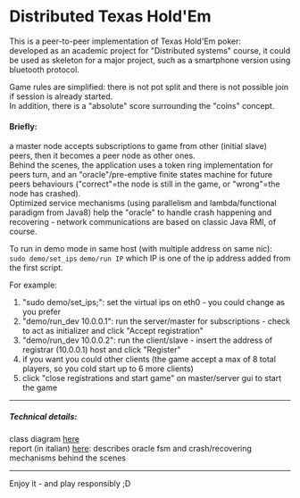 # Distributed Texas Hold'Em

This is a peer-to-peer implementation of Texas Hold'Em poker:  
developed as an academic project for "Distributed systems" course, it could be used as skeleton for a major project, such as a smartphone version using bluetooth protocol.  

Game rules are simplified: there is not pot split and there is not possible join if session is already started.   
In addition, there is a "absolute" score surrounding the "coins" concept.  

#### Briefly:
a master node accepts subscriptions to game from other (initial slave) peers, then it becomes a peer node as other ones.   
Behind the scenes, the application uses a token ring implementation for peers turn, and an "oracle"/pre-emptive finite states machine for future peers behaviours ("correct"=the node is still in the game, or "wrong"=the node has crashed).  
Optimized service mechanisms (using parallelism and lambda/functional paradigm from Java8) help the "oracle" to handle crash happening and recovering - network communications are based on classic Java RMI, of course.

To run in demo mode in same host (with multiple address on same nic):  
	`sudo demo/set_ips`
	`demo/run IP`
which IP is one of the ip address added from the first script.

For example:

1. "sudo demo/set_ips;": set the virtual ips on eth0 - you could change as you prefer
2. "demo/run_dev 10.0.0.1": run the server/master for subscriptions - check to act as initializer and click "Accept registration"
3. "demo/run_dev 10.0.0.2": run the client/slave - insert the address of registrar (10.0.0.1) host and click "Register"
4. if you want you could other clients (the game accept a max of 8 total players, so you cold start up to 6 more clients)
5. click "close registrations and start game" on master/server gui to start the game

---  
##### Technical details:
class diagram [here](https://drive.google.com/file/d/0B5CxUDoGDKvkaEZXd2lJN3pxU1k/view?pref=2&pli=1)  
report (in italian) [here](https://drive.google.com/folderview?id=0B0kkcZ_2d4pGbzVvUUZ2OUZRMnM&usp=sharing): describes oracle fsm and crash/recovering mechanisms behind the scenes  

----
Enjoy it - and play responsibly ;D
